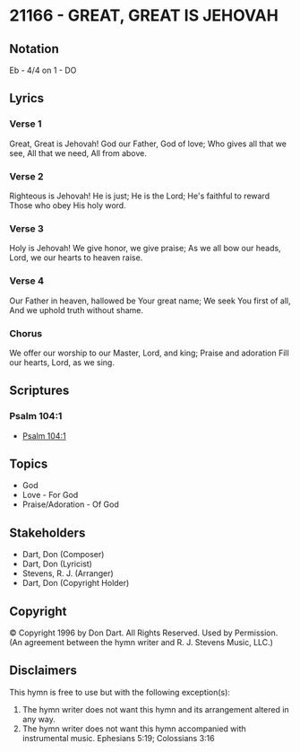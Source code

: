 # 21166 - GREAT, GREAT IS JEHOVAH

## Notation

Eb - 4/4 on 1 - DO

## Lyrics

### Verse 1

Great, Great is Jehovah! God our Father, God of love; Who gives all that we see, All that we need, All from above.

### Verse 2

Righteous is Jehovah! He is just; He is the Lord; He's faithful to reward Those who obey His holy word.

### Verse 3

Holy is Jehovah! We give honor, we give praise; As we all bow our heads, Lord, we our hearts to heaven raise.

### Verse 4

Our Father in heaven, hallowed be Your great name; We seek You first of all, And we uphold truth without shame.

### Chorus

We offer our worship to our Master, Lord, and king; Praise and adoration Fill our hearts, Lord, as we sing.


## Scriptures

### Psalm 104:1

- [Psalm 104:1](https://www.biblegateway.com/passage/?search=Psalm%20104%3A1)


## Topics

- God
- Love - For God
- Praise/Adoration - Of God

## Stakeholders

- Dart, Don (Composer)
- Dart, Don (Lyricist)
- Stevens, R. J. (Arranger)
- Dart, Don (Copyright Holder)

## Copyright

© Copyright 1996 by Don Dart.  All Rights Reserved. Used by Permission.
(An agreement between the hymn writer and R. J. Stevens Music, LLC.)

## Disclaimers

This hymn is free to use but with the following exception(s):
1. The hymn writer does not want this hymn and its arrangement altered in any way.
2. The hymn writer does not want this hymn accompanied with instrumental music.
Ephesians 5:19; Colossians 3:16

